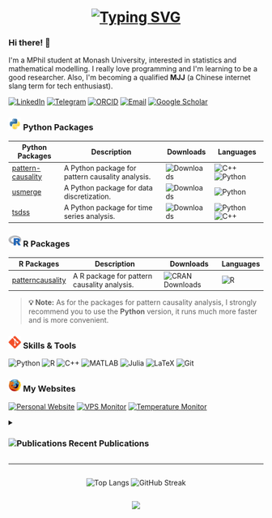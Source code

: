 <h1 align="center">
  <a href="https://git.io/typing-svg">
    <img src="https://readme-typing-svg.herokuapp.com?font=Fira+Code&pause=1000&color=6495ED&center=true&vCenter=true&random=false&width=435&lines=Hi+there!+👋;I'm+Hui+Wang;A+MPhil+student+at+Monash+University" alt="Typing SVG" />
  </a>
</h1>

### Hi there!  🌈

I'm a MPhil student at Monash University, interested in statistics and mathematical modelling. I really love programming and I'm learning to be a good researcher. Also, I'm becoming a qualified **MJJ** (a Chinese internet slang term for tech enthusiast).

[![LinkedIn](https://img.shields.io/badge/LinkedIn-0077B5?style=for-the-badge&logo=linkedin&logoColor=white)](https://www.linkedin.com/in/hui-wang-29b30029b/)
[![Telegram](https://img.shields.io/badge/Telegram-2CA5E0?style=for-the-badge&logo=telegram&logoColor=white)](https://t.me/harryw1128)
[![ORCID](https://img.shields.io/badge/ORCID-A6CE39?style=for-the-badge&logo=orcid&logoColor=white)](https://orcid.org/0009-0006-0095-0243)
[![Email](https://img.shields.io/badge/-Email-red?style=for-the-badge&logo=gmail&logoColor=white)](mailto:huiw1128@gmail.com)
[![Google Scholar](https://img.shields.io/badge/Google_Scholar-4285F4?style=for-the-badge&logo=google-scholar&logoColor=white)](https://scholar.google.com/citations?user=_FRaLycAAAAJ&hl=en)

<h3><img src="https://raw.githubusercontent.com/devicons/devicon/master/icons/python/python-original.svg" alt="Python" width="25" height="25"/> Python Packages</h3>

| Python Packages | Description | Downloads | Languages |
|-----------------|-------------|-----------|-----------|
| [pattern-causality](https://pypi.org/project/pattern-causality/) | A Python package for pattern causality analysis. | ![Downloads](https://static.pepy.tech/badge/pattern-causality) | ![C++](https://img.shields.io/badge/C++-00599C?style=flat-square&logo=c%2B%2B&logoColor=white) ![Python](https://img.shields.io/badge/Python-3776AB?style=flat-square&logo=python&logoColor=white)|
| [usmerge](https://pypi.org/project/usmerge/) | A Python package for data discretization. | ![Downloads](https://static.pepy.tech/badge/usmerge) | ![Python](https://img.shields.io/badge/Python-3776AB?style=flat-square&logo=python&logoColor=white) |
| [tsdss](https://pypi.org/project/tsdss/) | A Python package for time series analysis. | ![Downloads](https://static.pepy.tech/badge/tsdss) | ![Python](https://img.shields.io/badge/Python-3776AB?style=flat-square&logo=python&logoColor=white) ![C++](https://img.shields.io/badge/C++-00599C?style=flat-square&logo=c%2B%2B&logoColor=white)|

<h3><img src="https://raw.githubusercontent.com/devicons/devicon/master/icons/r/r-original.svg" alt="R" width="25" height="25"/> R Packages</h3>

| R Packages | Description | Downloads | Languages |
|------------|-------------|-----------|-----------|
| [patterncausality](https://CRAN.R-project.org/package=patterncausality) | A R package for pattern causality analysis. | ![CRAN Downloads](https://cranlogs.r-pkg.org/badges/grand-total/patterncausality) | ![R](https://img.shields.io/badge/R-276DC3?style=flat-square&logo=r&logoColor=white) |

> **💡 Note:** As for the packages for pattern causality analysis, I strongly recommend you to use the **Python** version, it runs much more faster and is more convenient.

<h3><img src="https://raw.githubusercontent.com/devicons/devicon/master/icons/git/git-original.svg" alt="Tools" width="25" height="25"/> Skills & Tools</h3>

![Python](https://img.shields.io/badge/Python-3776AB?style=for-the-badge&logo=python&logoColor=white)
![R](https://img.shields.io/badge/R-276DC3?style=for-the-badge&logo=r&logoColor=white)
![C++](https://img.shields.io/badge/C++-00599C?style=for-the-badge&logo=c%2B%2B&logoColor=white)
![MATLAB](https://img.shields.io/badge/MATLAB-0076A8?style=for-the-badge&logo=mathworks&logoColor=white)
![Julia](https://img.shields.io/badge/Julia-9558B2?style=for-the-badge&logo=julia&logoColor=white)
![LaTeX](https://img.shields.io/badge/LaTeX-008080?style=for-the-badge&logo=latex&logoColor=white)
![Git](https://img.shields.io/badge/Git-F05032?style=for-the-badge&logo=git&logoColor=white)

<h3><img src="https://raw.githubusercontent.com/devicons/devicon/master/icons/firefox/firefox-original.svg" alt="Web" width="25" height="25"/> My Websites</h3>

[![Personal Website](https://img.shields.io/badge/Personal_Website-huiw.org-4CAF50?style=for-the-badge&logo=web&logoColor=white)](https://huiw.org "Visit my personal website")
[![VPS Monitor](https://img.shields.io/badge/VPS_Monitor-Status-2196F3?style=for-the-badge&logo=server&logoColor=white)](https://vps.1101949.xyz "Check VPS status")
[![Temperature Monitor](https://img.shields.io/badge/Temperature_Monitor-Data-FF5722?style=for-the-badge&logo=temperature&logoColor=white)](https://amtemp.top "View temperature data")

<details>
<summary><h3><img src="https://raw.githubusercontent.com/simple-icons/simple-icons/develop/icons/googlescholar.svg" alt="Publications" width="25" height="25" style="fill: white"/> Recent Publications</h3></summary>

| Title | Description | Journal | Status| Link&nbsp;&nbsp;&nbsp;&nbsp;&nbsp;&nbsp;&nbsp;&nbsp;&nbsp;&nbsp;&nbsp;&nbsp; |
|-------|-------------|---------|------|:-------------------:|
| patterncausality: Pattern Causality Algorithm in R | A R package intruduced for pattern causality analysis. | SSRN | Published | <a href="https://papers.ssrn.com/sol3/papers.cfm?abstract_id=4966221"><img src="https://img.shields.io/badge/SSRN-4e73df?style=for-the-badge&logoWidth=40" width="150"></a> |
| Exploring the value of green: The impact factors on China's second-hand green housing prices based on geographically weighted Lasso regression | A model about bootstrap improved geographically weighted regression. | Pacific-Basin Finance Journal | Published | <a href="https://www.sciencedirect.com/science/article/pii/S0927538X2400413X"><img src="https://img.shields.io/badge/Elsevier-ff7043?style=for-the-badge&logoWidth=80" width="200"></a> |
| The Impact of International Crude Oil on the China's Commodity Markets: An Idiosyncratic Perspective | A model about the generalized dynamic factor model and spillover effect analysis. | Energy Economics | Under<br>Review |  |
| The Risk connectedness between International Crude Oil Market and Chinese Asset
Markets: From the Perspective of Common and Idiosyncratic Information | A model about the generalized dynamic factor model and pattern causality analysis. | International Review of Financial Analysis | Under<br>Review |  |
| Environmental forcing and policy synergy: A multidimensional approach in the governance of air pollution and carbon emission | A model about causal-graph network with MMD and independent test. | Environmental Research | Published | <a href="https://www.sciencedirect.com/science/article/pii/S0013935124016529"><img src="https://img.shields.io/badge/Elsevier-ff7043?style=for-the-badge&logoWidth=80" width="200"></a> |
| Hedging the climate change risks of China's brown assets: Green assets or precious metals? | A model about how to construct climate change risk index with transition risk and physical risk by text mining, and then hedge them in commidity market. | International Review of Economics & Finance | Published | <a href="https://www.sciencedirect.com/science/article/pii/S1059056024004180"><img src="https://img.shields.io/badge/Elsevier-ff7043?style=for-the-badge&logoWidth=80" width="200"></a> |

</details>

---

<div align="center">

<div style="display: flex; justify-content: center; gap: 10px;">
  
![Top Langs](https://github-readme-stats.vercel.app/api/top-langs/?username=wanghui5801&layout=compact&theme=tokyonight&hide_border=true&card_width=350&height=160&hide=html,jupyter%20notebook,powershell,lua,css)
![GitHub Streak](https://github-readme-stats.vercel.app/api?username=wanghui5801&hide=contribs&show_icons=true&theme=tokyonight&hide_border=true&card_width=350&height=160)

</div>

![](https://github-profile-trophy.vercel.app/?username=wanghui5801&theme=tokyonight&no-frame=true&row=1&column=6&margin-w=8&margin-h=0&title_padding=0&h=180)

</div>

<div align="center">
